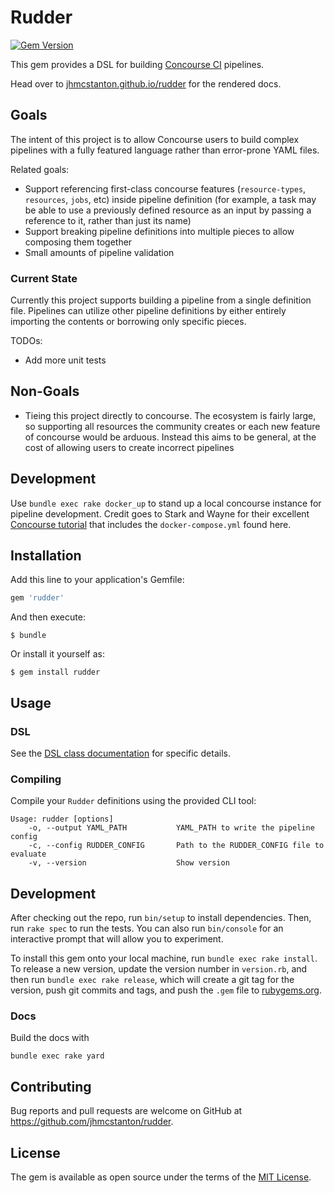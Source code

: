 # Rudder

[![Gem Version](https://badge.fury.io/rb/rudder.svg)](https://badge.fury.io/rb/rudder)

This gem provides a DSL for building [Concourse CI](https://concourse-ci.org/) pipelines.

Head over to [jhmcstanton.github.io/rudder](https://jhmcstanton.github.io/rudder)
for the rendered docs. 

## Goals

The intent of this project is to allow Concourse users to build complex pipelines with
a fully featured language rather than error-prone YAML files. 

Related goals:

- Support referencing first-class concourse features (`resource-types`, `resources`,
  `jobs`, etc) inside pipeline definition (for example, a task may be able to use
  a previously defined resource as an input by passing a reference to it, rather
  than just its name)
- Support breaking pipeline definitions into multiple pieces to allow composing
  them together
- Small amounts of pipeline validation

### Current State

Currently this project supports building a pipeline from a single definition file.
Pipelines can utilize other pipeline definitions by either entirely importing
the contents or borrowing only specific pieces.

TODOs:

- Add more unit tests

## Non-Goals

- Tieing this project directly to concourse. The ecosystem is fairly large, so supporting
  all resources the community creates or each new feature of concourse would be arduous.
  Instead this aims to be general, at the cost of allowing users to create incorrect
  pipelines

## Development

Use `bundle exec rake docker_up` to stand up a local concourse instance
for pipeline development. Credit goes to Stark and Wayne for their excellent 
[Concourse tutorial](https://github.com/starkandwayne/concourse-tutorial/) that
includes the `docker-compose.yml` found here.

## Installation

Add this line to your application's Gemfile:

```ruby
gem 'rudder'
```

And then execute:

    $ bundle

Or install it yourself as:

    $ gem install rudder

## Usage

### DSL
See the [DSL class documentation](https://jhmcstanton.github.io/rudder/Rudder/DSL.html)
for specific details. 

### Compiling

Compile your `Rudder` definitions using the provided CLI tool:

```
Usage: rudder [options]
    -o, --output YAML_PATH           YAML_PATH to write the pipeline config
    -c, --config RUDDER_CONFIG       Path to the RUDDER_CONFIG file to evaluate
    -v, --version                    Show version
```
## Development

After checking out the repo, run `bin/setup` to install dependencies. Then, run `rake spec` to run the tests. You can also run `bin/console` for an interactive prompt that will allow you to experiment.

To install this gem onto your local machine, run `bundle exec rake install`. To release a new version, update the version number in `version.rb`, and then run `bundle exec rake release`, which will create a git tag for the version, push git commits and tags, and push the `.gem` file to [rubygems.org](https://rubygems.org).

### Docs

Build the docs with

```
bundle exec rake yard
```

## Contributing

Bug reports and pull requests are welcome on GitHub at
https://github.com/jhmcstanton/rudder.

## License

The gem is available as open source under the terms of the
[MIT License](https://opensource.org/licenses/MIT).
